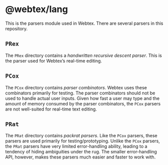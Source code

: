 # @webtex/lang
This is the parsers module used in Webtex. There are several parsers in this repository.

## `PRex`
The `PRex` directory contains a _handwritten recursive descent parser_. This is the parser used for Webtex’s real-time editing.

## `PCox`
The `PCox` directory contains _parser combinators_. Webtex uses these combinators primarily for testing. The parser combinators should not be used to handle actual user inputs. Given how fast a user may type and the amount of memory consumed by the parser combinators, the `PCox` parsers are not well-suited for real-time text editing.

## `PRat`
The `PRat` directory contains _packrat parsers_. Like the `PCox` parsers, these parsers are used primarily for testing/prototyping. Unlike the `PCox` parsers, the `PRat` parsers have very limited error-handling ability, leading to a tendency of hiding ambiguities under the rug. The smaller error-handling API, however, makes these parsers much easier and faster to work with.

